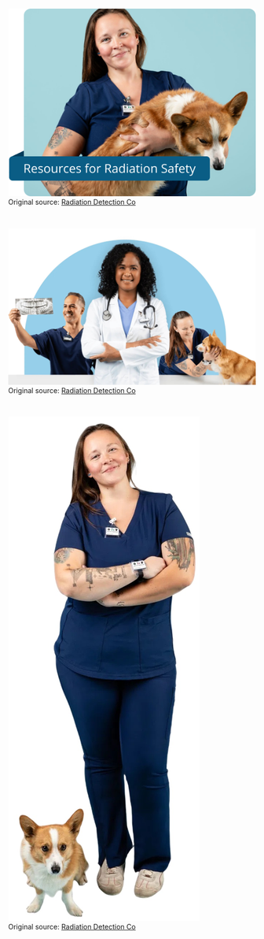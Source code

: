 ![Radiation Detection Co](https://raw.githubusercontent.com/nikole-flowers/leo-work/main/RadiationDetectionCo/RadiationDetectionCo.png "Radiation Detection Co")
</br>
Original source: [Radiation Detection Co](https://radetco.com/)

</br>

![Radiation Detection Co](https://raw.githubusercontent.com/nikole-flowers/leo-work/main/RadiationDetectionCo/RadiationDetectionCo2.jpeg "Radiation Detection Co")
</br>
Original source: [Radiation Detection Co](https://radetco.com/)

</br>

![Radiation Detection Co](https://raw.githubusercontent.com/nikole-flowers/leo-work/main/RadiationDetectionCo/RadiationDetectionCo3.jpeg "Radiation Detection Co")
</br>
Original source: [Radiation Detection Co](https://radetco.com/learning-center/)